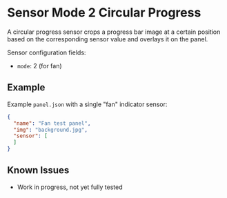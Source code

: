 # Sensor Mode 2 Circular Progress

A circular progress sensor crops a progress bar image at a certain position based on the corresponding sensor value and overlays it on the panel.

Sensor configuration fields:
- `mode`: 2 (for fan)

## Example

Example `panel.json` with a single "fan" indicator sensor:

```json
{
  "name": "Fan test panel",
  "img": "background.jpg",
  "sensor": [
  ]
}

```

## Known Issues

- Work in progress, not yet fully tested
